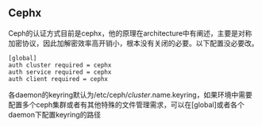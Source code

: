 ## Cephx

Ceph的认证方式目前是cephx，他的原理在architecture中有阐述，主要是对称加密协议，因此加解密效率高开销小，根本没有关闭的必要。以下配置没必要改。

```
[global]
auth cluster required = cephx
auth service required = cephx
auth client required = cephx
```

各daemon的keyring默认为/etc/ceph/$cluster.$name.keyring，如果环境中需要配置多个ceph集群或者有其他特殊的文件管理需求，可以在\[global\]或者各个daemon下配置keyring的路径





